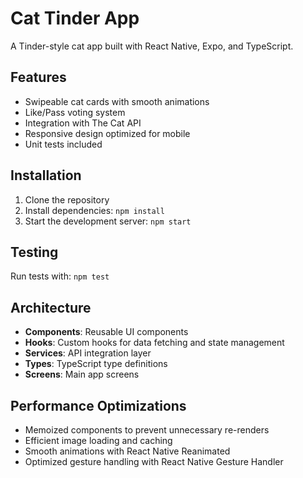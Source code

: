 # Cat Tinder App

A Tinder-style cat app built with React Native, Expo, and TypeScript.

## Features

- Swipeable cat cards with smooth animations
- Like/Pass voting system
- Integration with The Cat API
- Responsive design optimized for mobile
- Unit tests included

## Installation

1. Clone the repository
2. Install dependencies: `npm install`
3. Start the development server: `npm start`

## Testing

Run tests with: `npm test`

## Architecture

- **Components**: Reusable UI components
- **Hooks**: Custom hooks for data fetching and state management
- **Services**: API integration layer
- **Types**: TypeScript type definitions
- **Screens**: Main app screens

## Performance Optimizations

- Memoized components to prevent unnecessary re-renders
- Efficient image loading and caching
- Smooth animations with React Native Reanimated
- Optimized gesture handling with React Native Gesture Handler

